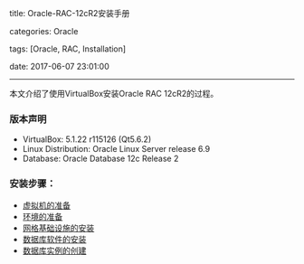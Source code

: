 title: Oracle-RAC-12cR2安装手册

categories: Oracle

tags: [Oracle, RAC, Installation]

date: 2017-06-07 23:01:00

---
本文介绍了使用VirtualBox安装Oracle RAC 12cR2的过程。
### 版本声明
- VirtualBox: 5.1.22 r115126 (Qt5.6.2)
- Linux Distribution: Oracle Linux Server release 6.9
- Database: Oracle Database 12c Release 2

### 安装步骤：
- [虚拟机的准备](../../23/Oracle-RAC-12cR2安装手册-1-虚拟机的准备/)
- [环境的准备](../../29/Oracle-RAC-12cR2安装手册-2-环境的准备/)
- [网格基础设施的安装](../../../07/05/Oracle-RAC-12cR2安装手册-3-网格基础设施的安装/)
- [数据库软件的安装](../../../07/07/Oracle-RAC-12cR2安装手册-4-数据库软件的安装/)
- [数据库实例的创建](../../../07/11/Oracle-RAC-12cR2安装手册-5-数据库实例的创建/)

